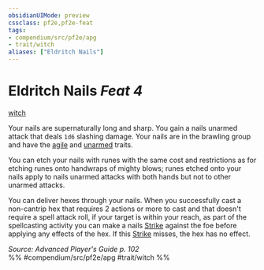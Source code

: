 ```yaml
---
obsidianUIMode: preview
cssclass: pf2e,pf2e-feat
tags:
- compendium/src/pf2e/apg
- trait/witch
aliases: ["Eldritch Nails"]
---
```

# Eldritch Nails  *Feat 4*  
[witch](/rules/traits/witch-apg.md)  


Your nails are supernaturally long and sharp. You gain a nails unarmed attack that deals `1d6` slashing damage. Your nails are in the brawling group and have the [agile](/rules/traits/agile.md) and [unarmed](/rules/traits/unarmed.md) traits.

You can etch your nails with runes with the same cost and restrictions as for etching runes onto handwraps of mighty blows; runes etched onto your nails apply to nails unarmed attacks with both hands but not to other unarmed attacks.

You can deliver hexes through your nails. When you successfully cast a non-cantrip hex that requires 2 actions or more to cast and that doesn't require a spell attack roll, if your target is within your reach, as part of the spellcasting activity you can make a nails [Strike](/rules/actions/strike.md) against the foe before applying any effects of the hex. If this [Strike](/rules/actions/strike.md) misses, the hex has no effect.

*Source: Advanced Player's Guide p. 102*  
%% #compendium/src/pf2e/apg #trait/witch %%
